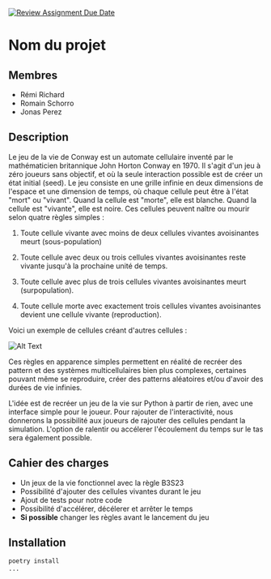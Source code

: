[![Review Assignment Due Date](https://classroom.github.com/assets/deadline-readme-button-22041afd0340ce965d47ae6ef1cefeee28c7c493a6346c4f15d667ab976d596c.svg)](https://classroom.github.com/a/oOQR1xPR)
# Nom du projet

## Membres

- Rémi Richard
- Romain Schorro
- Jonas Perez

## Description

Le jeu de la vie de Conway est un automate cellulaire inventé par le mathématicien britannique John Horton Conway en 1970. Il s'agit d'un jeu à zéro joueurs sans objectif, et où la seule interaction possible est de créer un état initial (seed). Le jeu consiste en une grille infinie en deux dimensions de l'espace et une dimension de temps, où chaque cellule peut être à l'état "mort" ou "vivant". Quand la cellule est "morte", elle est blanche. Quand la cellule est "vivante", elle est noire. Ces cellules peuvent naître ou mourir selon quatre règles simples :

1. Toute cellule vivante avec moins de deux cellules vivantes avoisinantes meurt (sous-population)

2. Toute cellule avec deux ou trois cellules vivantes avoisinantes reste vivante jusqu'à la prochaine unité de temps.

3. Toute cellule avec plus de trois cellules vivantes avoisinantes meurt (surpopulation).

4. Toute cellule morte avec exactement trois cellules vivantes avoisinantes devient une cellule vivante (reproduction).

Voici un exemple de cellules créant d'autres cellules :

![Alt Text](https://upload.wikimedia.org/wikipedia/commons/e/e5/Gospers_glider_gun.gif)

Ces règles en apparence simples permettent en réalité de recréer des pattern et des systèmes multicellulaires bien plus complexes, certaines pouvant même se reproduire, créer des patterns aléatoires et/ou d'avoir des durées de vie infinies. 

L'idée est de recréer un jeu de la vie sur Python à partir de rien, avec une interface simple pour le joueur. Pour rajouter de l'interactivité, nous donnerons la possibilité aux joueurs de rajouter des cellules pendant la simulation. L'option de ralentir ou accélerer l'écoulement du temps sur le tas sera également possible.

## Cahier des charges

- Un jeux de la vie fonctionnel avec la règle B3S23 
- Possibilité d'ajouter des cellules vivantes durant le jeu
- Ajout de tests pour notre code
- Possibilité d'accélérer, décélerer et arrêter le temps
- **Si possible** changer les règles avant le lancement du jeu

## Installation

```bash
poetry install
...
```
